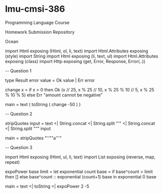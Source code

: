 # lmu-cmsi-386
Programming Language Course

Homework Submission Repository

Ocean


import Html exposing (Html, ol, li, text)
import Html.Attributes exposing (style)
import String
import Html exposing (li, text, ul)
import Html.Attributes exposing (class)
import Http exposing (get, Error, Response, Error(..))

-- Question 1

type Result error value = Ok value | Err error

change x =
  if x > 0 then Ok (x // 25, x % 25 // 10, x % 25 % 10 // 5, x % 25 % 10 % 5)
  else
    Err "amount cannot be negative"

main =
  text (
    toString
      ( change -50
      )
  )


-- Question 2

stripQuotes input =
  text <| String.concat <| String.split "'" <| String.concat <| String.split "\"" input



main = stripQuotes "''\"\"a'''"


-- Question 3

import Html exposing (Html, ul, li, text)
import List exposing (reverse, map, repeat)


expoPower base limit =
    let
        exponential count base =
            if base^count > limit then []
            else base^count :: exponential (count+1) base
    in
        exponential 0 base 
        
main = 
  text <| toString <| expoPower 2 -5
  
  
  
  
